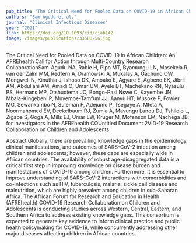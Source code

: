 ```yaml
---
pub_title: "The Critical Need for Pooled Data on COVID-19 in African Children: An AFREhealth Call for Action through Multi-Country Research Collaboration"
authors: "Sam-Agudu et al."
journal: "Clinical Infectious Diseases"
year: "2021"
link: https://doi.org/10.1093/cid/ciab142
image: /images/publications/33580256.jpg
---
```

The Critical Need for Pooled Data on COVID-19 in African Children: An AFREhealth Call for Action through Multi-Country Research CollaborationSam-Agudu NA, Rabie H, Pipo MT, Byamungu LN, Masekela R, van der Zalm MM, Redfern A, Dramowski A, Mukalay A, Gachuno OW, Mongweli N, Kinuthia J, Ishoso DK, Amoako E, Agyare E, Agbeno EK, Jibril AM, Abdullahi AM, Amadi O, Umar UM, Ayele BT, Machekano RN, Nyasulu PS, Hermans MP, Otshudiema JO, Bongo-Pasi Nswe C, Kayembe JN, Mbala-Kingebeni P, Muyembe-Tamfum JJ, Aanyu HT, Musoke P, Fowler MG, Sewankambo N, Suleman F, Adejumo P, Tsegaye A, Mteta A, Noormahomed EV, Deckelbaum RJ, Zumla A, Mavungu Landu DJ, Tshilolo L, Zigabe S, Goga A, Mills EJ, Umar LW, Kruger M, Mofenson LM, Nachega JB; for investigators in the AFREhealth COUntitled Document 2VID-19 Research Collaboration on Children and Adolescents

Abstract
Globally, there are prevailing knowledge gaps in the epidemiology, clinical manifestations, and outcomes of SARS-CoV-2 infection among children and adolescents; however, these gaps are especially wide in African countries. The availability of robust age-disaggregated data is a critical first step in improving knowledge on disease burden and manifestations of COVID-19 among children. Furthermore, it is essential to improve understanding of SARS-CoV-2 interactions with comorbidities and co-infections such as HIV, tuberculosis, malaria, sickle cell disease and malnutrition, which are highly prevalent among children in sub-Saharan Africa. The African Forum for Research and Education in Health (AFREhealth) COVID-19 Research Collaboration on Children and Adolescents is conducting studies across Western, Central, Eastern, and Southern Africa to address existing knowledge gaps. This consortium is expected to generate key evidence to inform clinical practice and public health policymaking for COVID-19, while concurrently addressing other major diseases affecting children in African countries.

